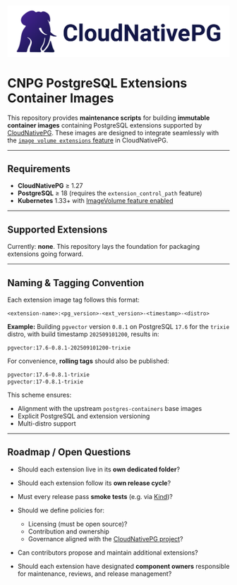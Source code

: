 [![CloudNativePG](./logo/cloudnativepg.png)](https://cloudnative-pg.io/)

# CNPG PostgreSQL Extensions Container Images

This repository provides **maintenance scripts** for building **immutable
container images** containing PostgreSQL extensions supported by
[CloudNativePG](https://cloudnative-pg.io/). These images are designed to
integrate seamlessly with the [`image volume extensions` feature](https://cloudnative-pg.io/documentation/current/imagevolume_extensions/)
in CloudNativePG.

---

## Requirements

- **CloudNativePG** ≥ 1.27
- **PostgreSQL** ≥ 18 (requires the `extension_control_path` feature)
- **Kubernetes** 1.33+ with [ImageVolume feature enabled](https://kubernetes.io/blog/2024/08/16/kubernetes-1-31-image-volume-source/)

---

## Supported Extensions

Currently: **none**.
This repository lays the foundation for packaging extensions going forward.

---

## Naming & Tagging Convention

Each extension image tag follows this format:

```
<extension-name>:<pg_version>-<ext_version>-<timestamp>-<distro>
```

**Example:**
Building `pgvector` version `0.8.1` on PostgreSQL `17.6` for the `trixie`
distro, with build timestamp `202509101200`, results in:

```
pgvector:17.6-0.8.1-202509101200-trixie
```

For convenience, **rolling tags** should also be published:

```
pgvector:17.6-0.8.1-trixie
pgvector:17-0.8.1-trixie
```

This scheme ensures:

- Alignment with the upstream `postgres-containers` base images
- Explicit PostgreSQL and extension versioning
- Multi-distro support

---

## Roadmap / Open Questions

- Should each extension live in its **own dedicated folder**?
- Should each extension follow its **own release cycle**?
- Must every release pass **smoke tests** (e.g. via [Kind](https://kind.sigs.k8s.io/))?
- Should we define policies for:

  - Licensing (must be open source)?
  - Contribution and ownership
  - Governance aligned with the [CloudNativePG project](https://cloudnative-pg.io/)?
- Can contributors propose and maintain additional extensions?
- Should each extension have designated **component owners** responsible for
  maintenance, reviews, and release management?
